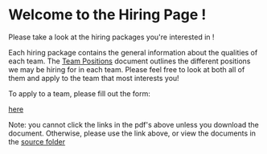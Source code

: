 # Welcome to the Hiring Page !

Please take a look at the hiring packages you're interested in !

Each hiring package contains the general information about the qualities of
each team. The [Team Positions](./TeamPositions.pdf) document outlines the
different positions we may be hiring for in each team. Please feel free to look
at both all of them and apply to the team that most interests you!

To apply to a team, please fill out the form:

[here](https://forms.gle/LfQKixPRW93b4rNT6)

Note: you cannot click the links in the pdf's above unless you download the document. Otherwise, please use the link above, or view the documents in the [source folder](./source/)


